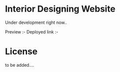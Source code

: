 # Interior Designing Website

Under development right now..

Preview :-
Deployed link :-

# License 
to be added....

